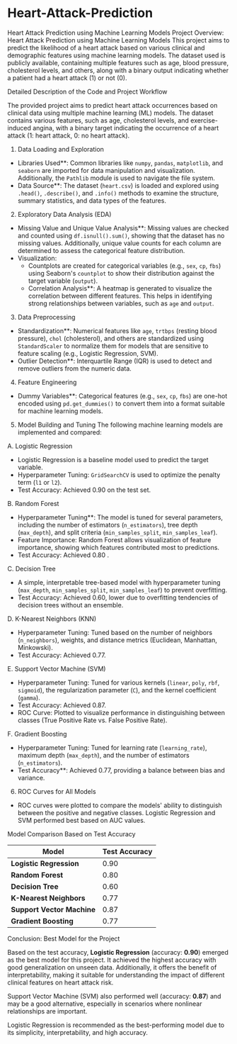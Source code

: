 # Heart-Attack-Prediction
Heart Attack Prediction using Machine Learning Models
Project Overview: Heart Attack Prediction using Machine Learning Models
This project aims to predict the likelihood of a heart attack based on various clinical and demographic features using machine learning models. The dataset used is publicly available, containing multiple features such as age, blood pressure, cholesterol levels, and others, along with a binary output indicating whether a patient had a heart attack (1) or not (0).

Detailed Description of the Code and Project Workflow

The provided project aims to predict heart attack occurrences based on clinical data using multiple machine learning (ML) models. The dataset contains various features, such as age, cholesterol levels, and exercise-induced angina, with a binary target indicating the occurrence of a heart attack (1: heart attack, 0: no heart attack).

1. Data Loading and Exploration
- Libraries Used**: Common libraries like `numpy`, `pandas`, `matplotlib`, and `seaborn` are imported for data manipulation and visualization. Additionally, the `Pathlib` module is used to navigate the file system.
- Data Source**: The dataset (`heart.csv`) is loaded and explored using `.head()`, `.describe()`, and `.info()` methods to examine the structure, summary statistics, and data types of the features.

2. Exploratory Data Analysis (EDA)
- Missing Value and Unique Value Analysis**: Missing values are checked and counted using `df.isnull().sum()`, showing that the dataset has no missing values. Additionally, unique value counts for each column are determined to assess the categorical feature distribution.
- Visualization: 
  - Countplots are created for categorical variables (e.g., `sex`, `cp`, `fbs`) using Seaborn's `countplot` to show their distribution against the target variable (`output`).
  - Correlation Analysis**: A heatmap is generated to visualize the correlation between different features. This helps in identifying strong relationships between variables, such as `age` and `output`.

3. Data Preprocessing
- Standardization**: Numerical features like `age`, `trtbps` (resting blood pressure), `chol` (cholesterol), and others are standardized using `StandardScaler` to normalize them for models that are sensitive to feature scaling (e.g., Logistic Regression, SVM).
- Outlier Detection**: Interquartile Range (IQR) is used to detect and remove outliers from the numeric data.

4. Feature Engineering
- Dummy Variables**: Categorical features (e.g., `sex`, `cp`, `fbs`) are one-hot encoded using `pd.get_dummies()` to convert them into a format suitable for machine learning models.
  
5. Model Building and Tuning
The following machine learning models are implemented and compared:

A. Logistic Regression
- Logistic Regression is a baseline model used to predict the target variable. 
- Hyperparameter Tuning: `GridSearchCV` is used to optimize the penalty term (`l1` or `l2`). 
- Test Accuracy: Achieved 0.90 on the test set.

B. Random Forest
- Hyperparameter Tuning**: The model is tuned for several parameters, including the number of estimators (`n_estimators`), tree depth (`max_depth`), and split criteria (`min_samples_split`, `min_samples_leaf`).
- Feature Importance: Random Forest allows visualization of feature importance, showing which features contributed most to predictions.
- Test Accuracy: Achieved  0.80 .

C. Decision Tree
- A simple, interpretable tree-based model with hyperparameter tuning (`max_depth`, `min_samples_split`, `min_samples_leaf`) to prevent overfitting.
- Test Accuracy: Achieved 0.60, lower due to overfitting tendencies of decision trees without an ensemble.

D. K-Nearest Neighbors (KNN)
- Hyperparameter Tuning: Tuned based on the number of neighbors (`n_neighbors`), weights, and distance metrics (Euclidean, Manhattan, Minkowski).
- Test Accuracy: Achieved 0.77.

E. Support Vector Machine (SVM)
- Hyperparameter Tuning: Tuned for various kernels (`linear`, `poly`, `rbf`, `sigmoid`), the regularization parameter (`C`), and the kernel coefficient (`gamma`).
- Test Accuracy: Achieved 0.87.
- ROC Curve: Plotted to visualize performance in distinguishing between classes (True Positive Rate vs. False Positive Rate).

F. Gradient Boosting
- Hyperparameter Tuning: Tuned for learning rate (`learning_rate`), maximum depth (`max_depth`), and the number of estimators (`n_estimators`).
- Test Accuracy**: Achieved 0.77, providing a balance between bias and variance.
  
6. ROC Curves for All Models
- ROC curves were plotted to compare the models' ability to distinguish between the positive and negative classes. Logistic Regression and SVM performed best based on AUC values.

Model Comparison Based on Test Accuracy

| Model                | Test Accuracy  |
|----------------------|----------------|
| **Logistic Regression**   | 0.90      |
| **Random Forest**         | 0.80      |
| **Decision Tree**         | 0.60      |
| **K-Nearest Neighbors**   | 0.77      |
| **Support Vector Machine**| 0.87      |
| **Gradient Boosting**     | 0.77      |

Conclusion: Best Model for the Project

Based on the test accuracy, **Logistic Regression** (accuracy: **0.90**) emerged as the best model for this project. It achieved the highest accuracy with good generalization on unseen data. Additionally, it offers the benefit of interpretability, making it suitable for understanding the impact of different clinical features on heart attack risk.

Support Vector Machine (SVM) also performed well (accuracy: **0.87**) and may be a good alternative, especially in scenarios where nonlinear relationships are important.

Logistic Regression is recommended as the best-performing model due to its simplicity, interpretability, and high accuracy.
